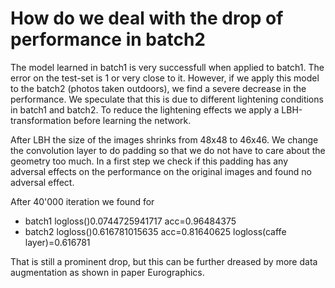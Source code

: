 # How do we deal with the drop of performance in batch2

The model learned in batch1 is very successfull when applied to batch1. The error on the test-set is 1 or very close to it. However, if we apply this model to the batch2 (photos taken outdoors), we find a severe decrease in the performance. We speculate that this is due to different lightening conditions in batch1 and batch2. To reduce the lightening effects we apply a LBH-transformation before learning the network.

After LBH the size of the images shrinks from 48x48 to 46x46. We change the convolution layer to do padding so that we do not have to care about the geometry too much. In a first step we check if this padding has any adversal effects on the performance on the original images and found no adversal effect.


After 40'000 iteration we found for
* batch1 logloss()0.0744725941717  acc=0.96484375
* batch2 logloss()0.616781015635  acc=0.81640625 logloss(caffe layer)=0.616781

That is still a prominent drop, but this can be further dreased by more data augmentation as shown in paper Eurographics.